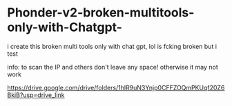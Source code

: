 # Phonder-v2-broken-multitools-only-with-Chatgpt-
i create this broken multi tools only with chat gpt, lol is fcking broken but i test

info:
to scan the IP and others don't leave any space! otherwise it may not work

https://drive.google.com/drive/folders/1hlR9uN3Ynjp0CFFZOQmPKUqf20Z6BkiB?usp=drive_link
